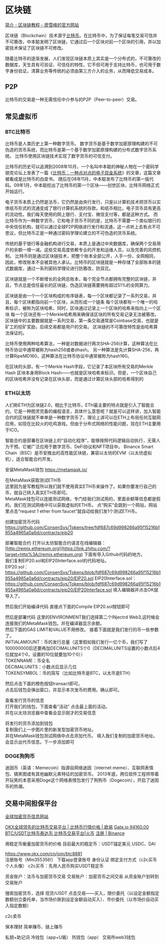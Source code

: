 # 区块链

[简介 - 区块链教程 - 廖雪峰的官方网站](https://liaoxuefeng.com/books/blockchain/introduction/index.html)

区块链（Blockchain）技术源于[比特币](https://bitcoin.org/en/)。在比特币中，为了保证每笔交易可信并不可篡改，中本聪发明了区块链，它通过后一个区块对前一个区块的引用，并以加密技术保证了区块链不可修改。

随着比特币的逐渐发展，人们发现区块链本质上其实是一个分布式的，不可篡改的数据库，天生具有可验证、可信任的特性，它不但可用于支持比特币，也可用于数字身份验证，清算业务等传统的必须由第三方介入的业务，从而降低交易成本。

## P2P

比特币的交易是一种无需信任中介参与的P2P（Peer-to-peer）交易。

## 常见虚拟币

### BTC比特币

比特币是人类历史上第一种数字货币。
数字货币是基于数学加密原理构建的不可伪造的货币系统，而比特币是第一个基于数学加密原理构建的分布式数字货币系统。
比特币使用区块链技术实现了数字货币的可信支付。

比特币的历史可以追溯到2008年10月，一个名叫中本聪的神秘人物在一个密码学朋克论坛上发表了一篇《[比特币：一种点对点的电子现金系统](https://bitcoin.org/bitcoin.pdf)》的文章，这篇文章被看成是比特币的白皮书。
随后在08年11月，中本聪发布了比特币的第一版代码。09年1月，中本聪挖出了比特币的第一个区块——创世区块，比特币网络正式开始运行。

电子货币本质上仍然是法币，它仍然是由央行发行，只是以计算机技术把货币以实体纸币形式的流通变成了银行计算机系统的存款。和纸币相比，电子货币具有更高的流动性。我们每天使用的网上银行、支付宝、微信支付等，都是这种方式。
而比特币作为一种数字货币，它和电子货币不同的是，比特币不需要一个类似银行的中央信任机构，就可以通过全球P2P网络进行发行和流通，这一点听上去有点不可思议，但比特币正是一种通过密码学理论建立的不可伪造的货币系统。

传统的基于银行等金融机构进行交易，本质上是通过中央数据库，确保两个交易用户的余额一增一减。这些交易高度依赖专业的开发和运维人员，以及完善的风控机制。
比特币则是通过区块链技术，把整个账本全部公开，人手一份，全网相同，因此，修改账本不会被其他人承认。比特币的区块链就是一种存储了全部账本的链式数据库，通过一系列密码学理论进行防篡改，防双花。


区块链就是一个不断增长的全网总账本，每个完全节点都拥有完整的区块链，并且，节点总是信任最长的区块链，伪造区块链需要拥有超过51%的全网算力。

区块链是由一个一个区块构成的有序链表，每一个区块都记录了一系列交易，并且，每个区块都指向前一个区块，从而形成一个链条
每个区块都有一个唯一的哈希标识，被称为区块哈希，同时，区块通过记录上一个区块的哈希来指向上一个区块
每一个区块还有一个Merkle哈希用来确保该区块的所有交易记录无法被篡改。
区块链中的主要数据就是一系列交易，第一条交易通常是Coinbase交易，也就是矿工的挖矿奖励，后续交易都是用户的交易。
区块链的不可篡改特性是由哈希算法保证的。

比特币使用两种哈希算法，一种是对数据进行两次SHA-256计算，这种算法在比特币协议中通常被称为hash256或者dhash。
另一种算法是先计算SHA-256，再计算RipeMD160，这种算法在比特币协议中通常被称为hash160。

在区块的头部，有一个Merkle Hash字段，它记录了本区块所有交易的Merkle Hash
区块本身用Block Hash——也就是区块哈希来标识。但是，一个区块自己的区块哈希并没有记录在区块头部，而是通过计算区块头部的哈希得到的

### ETH以太坊

人们称ETH为区块链2.0，相比于比特币，ETH最主要的特点就是引入了智能合约，它是一种图灵完备的编程语言，具体什么意思呢？就是可以这样讲，加入智能合约的区块链就不单单是一种数字货币了，理论上讲可以在ETH上布局任何互联网应用，如现在比较火的吃鸡游戏。但由于分布式网络的性能问题，现在ETH主要用于ICO。

智能合约是部署在区块链上的“自动化程序”，能够按照代码逻辑自动执行，无需人为干预。它被广泛应用于数字货币、DeFi协议和NFT项目中。
Binance Smart Chain（BSC）是币安推出的高性能区块链，兼容以太坊的EVM（以太坊虚拟机），适合智能合约开发。

安装MetaMask钱包
https://metamask.io/

在MetaMask获取测试ETH币  
这里因为是写教程所以我们就不使用真实ETH币来操作了。如果你要发行自己的币，就自己转入真实ETH币即可。  
MetaMask钱包可以连接测试网络，专门给我们测试用的，里面余额等信息都是假的。我们在测试网络中可以获取虚拟的ETH币。
点“购买”会跳到一个网站，网站里点击“request 1 ether from faucet”就自动给我们发1个测试ETH币。

创建加密货币代码
https://github.com/ConsenSys/Tokens/tree/fdf687c69d998266a95f15216b1955a4965a0a6d/contracts/eip20

部署智能合约
打开以太坊智能合约语言在线编辑器：[http://remix.ethereum.org](https://link.zhihu.com/?target=http%3A//remix.ethereum.org)
下面有导入Github代码的地方。  
我们复制EIP20.sol和EIP20Interface.sol的代码地址。  
EIP20.sol： https://github.com/ConsenSys/Tokens/blob/fdf687c69d998266a95f15216b1955a4965a0a6d/contracts/eip20/EIP20.sol
EIP20Interface.sol：  https://github.com/ConsenSys/Tokens/blob/fdf687c69d998266a95f15216b1955a4965a0a6d/contracts/eip20/EIP20Interface.sol
填入编辑器并点击OK就导入了。

然后我们开始编译代码
直接点下面的Compile EIP20.sol按钮即可

然后是部署代码
这里的ENVIRONMENT我们选择第二个INjectrd Web3,这时候会连接我们的MetaMask钱包。并在编译器显示余额。  
然后下面的GAS LIMIT和VALUE不用修改。
接着下面就是我们发行的币一些参数了。  
INITIALAMOUNT：币的发行总量（这里假如我们发行一亿个币，我们写了100000000后还要再加DECIMALUNITS个0（DECIMALUNITS设置的小数点后4位就加4个0，设置的10位就要加10个0））  
TOKENNAME：币全名  
DECIMALUNITS：小数点后显示几位  
TOKENSYMBOL：币的简写（比如比特币是BTC，以太币是ETH）

然后点击下面的橙色按钮transact即可。  
点击后钱包会弹出窗口，并显示本次发币的费用。确认即可。

查看发行货币的信息  
打开我们的钱包，下面查看“活动”
点击最上面的活动。  
并在以太坊浏览器中查看会显示刚才的交易信息

将发行的货币添加到钱包  
复制我们上一步图片里的新发型加密货币地址。  
并在MetaMask钱包测试网络中点击添加代币。
填入我们复制的加密货币地址。会显示出代币信息。下一步添加即可

### DOGE狗狗币

迷因币（英语：Memecoin）指源自网络迷因（internet meme）、互联网表情包、搞笑图或有其他幽默元素特征的加密货币。
2013年底，两位软件工程师带着开玩笑的本意采用Doge这个网络表情包发行了狗狗币（Dogecoin），开启了迷因币的热潮。

## 交易中间担保平台

[全球加密货币信息网站](https://www.btranks.com/)


[OKX全球领先的比特币交易平台 | 比特币行情价格 | 欧易](https://www.okx.com/zh-hans)
[Gate.io ](https://www.gate.io/zh/brand-partnerships/gate-collaborates-with-oracle-red-bull-racing-in-f1)
[94160.00 BTC/USDT比特币泰达币 比特币交易平台|火币](https://www.htx.com/zh-cn/trade/btc_usdt/)
[注册 | Binance](https://accounts.binance.com/zh-CN/register?ref=VC9J1R16)


用稳定币衡量加密货币的价格
目前最大的稳定币：USDT锚定美元
USDC、DAI


https://www.okx.com/cn/join/btc8881  
注册账号（Mm355356!）
下载app登录账号
身份认证
绑定支付方式（c2c买币个人头像）
c2c买币：先用人民币购买USDT稳定币

资金账户：法币与加密货币交易
交易账户：加密货币之间交易
从资金账户划转到交易账户

搜索加密货币，选择 现货/USDT
点击交易——买入，限价委托（以设定金额指定数额创立委托单，当市场价跌到设定金额自动买入）、市价委托（以市场价自动买入指定数额）

c2c卖币


保本理财
简单赚币、链上赚币

私钥+助记词
冷钱包（app+U盾）
热钱包（app）
交易所web3钱包

